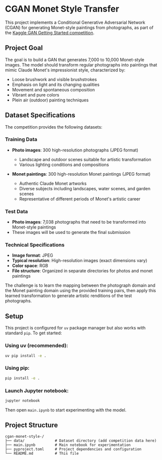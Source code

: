 # CGAN Monet Style Transfer

This project implements a Conditional Generative Adversarial Network (CGAN) for generating Monet-style paintings from photographs, as part of the [Kaggle GAN Getting Started competition](https://www.kaggle.com/competitions/gan-getting-started/overview).

## Project Goal

The goal is to build a GAN that generates 7,000 to 10,000 Monet-style images. The model should transform regular photographs into paintings that mimic Claude Monet's impressionist style, characterized by:
- Loose brushwork and visible brushstrokes
- Emphasis on light and its changing qualities
- Movement and spontaneous composition
- Vibrant and pure colors
- Plein air (outdoor) painting techniques

## Dataset Specifications

The competition provides the following datasets:

### Training Data
- **Photo images**: 300 high-resolution photographs (JPEG format)
  - Landscape and outdoor scenes suitable for artistic transformation
  - Various lighting conditions and compositions
  
- **Monet paintings**: 300 high-resolution Monet paintings (JPEG format)
  - Authentic Claude Monet artworks
  - Diverse subjects including landscapes, water scenes, and garden scenes
  - Representative of different periods of Monet's artistic career

### Test Data
- **Photo images**: 7,038 photographs that need to be transformed into Monet-style paintings
- These images will be used to generate the final submission

### Technical Specifications
- **Image format**: JPEG
- **Typical resolution**: High-resolution images (exact dimensions vary)
- **Color space**: RGB
- **File structure**: Organized in separate directories for photos and monet paintings

The challenge is to learn the mapping between the photograph domain and the Monet painting domain using the provided training pairs, then apply this learned transformation to generate artistic renditions of the test photographs.

## Setup

This project is configured for `uv` package manager but also works with standard `pip`. To get started:

### Using uv (recommended):
```bash
uv pip install -e .
```

### Using pip:
```bash
pip install -e .
```

### Launch Jupyter notebook:
```bash
jupyter notebook
```

Then open `main.ipynb` to start experimenting with the model.

## Project Structure

```
cgan-monet-style-/
├── data/              # Dataset directory (add competition data here)
├── main.ipynb         # Main notebook for experimentation
├── pyproject.toml     # Project dependencies and configuration
└── README.md          # This file
```